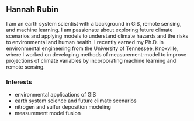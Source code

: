 ## Hannah Rubin
I am an earth system scientist with a background in GIS, remote sensing, and machine learning. I am passionate about exploring future climate scenarios and applying models to understand climate hazards and the risks to environmental and human health. I recently earned my Ph.D. in environmental engineering from the University of Tennessee, Knoxville, where I worked on developing methods of measurement-model to improve projections of climate variables by incorporating machine learning and remote sensing.

### Interests

* environmental applications of GIS 
* earth system science and future climate scenarios
* nitrogen and sulfur deposition modeling 
* measurement model fusion

<!--
**HJRubin/HJRubin** is a ✨ _special_ ✨ repository because its `README.md` (this file) appears on your GitHub profile.

Here are some ideas to get you started:

- 🔭 I’m currently working on ...
- 🌱 I’m currently learning ...
- 👯 I’m looking to collaborate on ...
- 🤔 I’m looking for help with ...
- 💬 Ask me about ...
- 📫 How to reach me: ...
- 😄 Pronouns: ...
- ⚡ Fun fact: ...
-->
